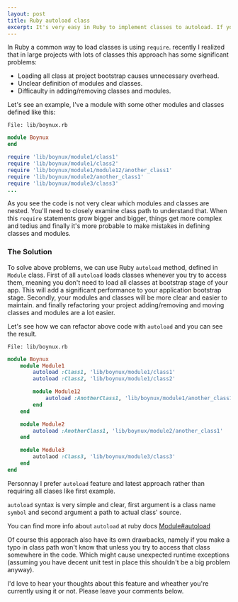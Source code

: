 ```yaml
---
layout: post
title: Ruby autoload class
excerpt: It's very easy in Ruby to implement classes to autoload. If you don't know about Ruby autoload class feature here is a short description on how to utilize this feature to have cleaner codes.
---
```


In Ruby a common way to load classes is using `require`. recently I realized that in large projects with lots of classes this approach has some significant problems:

*   Loading all class at project bootstrap causes unnecessary overhead.
*   Unclear definition of modules and classes.
*   Difficaulty in adding/removing classes and modules.

<div class="ads">
<!-- Responsive Display -->
<ins class="adsbygoogle adslot_1"
     style="display:block"
     data-ad-client="ca-pub-7360583392867579"
     data-ad-slot="4587256441"
     data-ad-format="horizontal"></ins>
<script>
(adsbygoogle = window.adsbygoogle || []).push({});
</script>
</div>

Let's see an example, I've a module with some other modules and classes defined like this:

`File: lib/boynux.rb`

```ruby
module Boynux
end

require 'lib/boynux/module1/class1'
require 'lib/boynux/module1/class2'
require 'lib/boynux/module1/module12/another_class1'
require 'lib/boynux/module2/another_class1'
require 'lib/boynux/module3/class3'
...
```

As you see the code is not very clear which modules and classes are nested. You'll need to closely examine class path to understand that. When this `require` statements grow bigger and bigger, things get more complex and tedius and finally it's more probable to make mistakes in defining classes and modules.

### The Solution

To solve above problems, we can use Ruby `autoload` method, defined in `Module` class. First of all `autoload` loads classes whenever you try to access them, meaning you don't need to load all classes at bootstrap stage of your app. This will add a significant performance to your application bootstrap stage. Secondly, your modules and classes will be more clear and easier to maintain. and finally refactoring your project adding/removing and moving classes and modules are a lot easier.

<div class="ads">
    <!-- Responsive Display -->
    <ins class="adsbygoogle adslot_1"
         style="display:block"
         data-ad-client="ca-pub-7360583392867579"
         data-ad-slot="4587256441"
         data-ad-format="rectangle"></ins>
    <script>
    (adsbygoogle = window.adsbygoogle || []).push({});
    </script>
</div>

Let's see how we can refactor above code with `autoload` and you can see the result.

`File: lib/boynux.rb`

```ruby
module Boynux
    module Module1
        autoload :Class1, 'lib/boynux/module1/class1'
        autoload :Class2, 'lib/boynux/module1/class2'

        module Module12
            autoload :AnotherClass1, 'lib/boynux/module1/another_class1'
        end
    end

    module Module2
        autoload :AnotherClass1, 'lib/boynux/module2/another_class1'
    end

    module Module3
        autolaod :Class3, 'lib/boynux/module3/class3'
    end
end
```

Personnay I prefer `autoload` feature and latest approach rather than requiring all clases like first example.

`autoload` syntax is very simple and clear, first argument is a class name `symbol` and second argument a path to actual class' source.

You can find more info about `autoload` at ruby docs [Module#autoload](http://ruby-doc.org/core-2.1.0/Module.html#method-i-autoload)

Of course this apporach also have its own drawbacks, namely if you make a typo in class path won't know that unless you try to access that class somewhere in the code. Which might cause unexpected runtime exceptions (assuming you have decent unit test in place this shouldn't be a big problem anyway).

I'd love to hear your thoughts about this feature and wheather you're currently using it or not.  Please leave your comments below.
